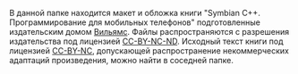 В данной папке находится макет и обложка книги "Symbian C++. Программирование для мобильных телефонов" подготовленные издательским домом [Вильямс](http://www.williamspublishing.com/). Файлы распространяются с разрешения издательства под лицензией [CC-BY-NC-ND](http://creativecommons.org/licenses/by-nc-nd/4.0/deed.ru). Исходный текст книги под лицензией [CC-BY-NC](http://creativecommons.org/licenses/by-nc/4.0/deed.ru), допускающей распространение некоммерческих адаптаций произведения, можно найти в соседней папке.
